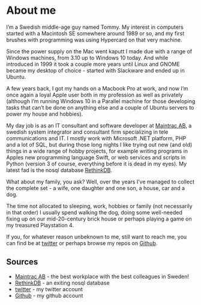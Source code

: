 # About me

I’m a Swedish middle-age guy named Tommy. My interest in computers started with a Macintosh SE somewhere around 1989 or so, and my first brushes with programming was using Hypercard on that very machine.

Since the power supply on the Mac went kaputt I made due with a range of Windows machines, from 3.10 up to Windows 10 today. And while introduced in 1999 it took a couple more years until Linux and GNOME became my desktop of choice - started with Slackware and ended up in Ubuntu.

A few years back, I got my hands on a Macbook Pro at work, and now I’m once again a loyal Apple user both in my profession as well as privately (although I’m running Windows 10 in a Parallel machine for those developing tasks that can’t be done on anything else and a couple of Ubuntu servers to power my house and hobbies).

My day job is as an IT consultant and software developer at [Maintrac AB](http://www.maintrac.se), a swedish system integrator and consultant firm specializing in tele communications and IT. I mostly work with Microsoft .NET platform, PHP and a lot of SQL, but during those long nights I like trying out new (and old) things in a wide range of hobby projects, for example writing programs in Apples new programming language Swift, or web services and scripts in Python (version 3 of course, everything before it is dead in my eyes). My latest fad is the nosql database [RethinkDB](https://www.rethinkdb.com).

What about my family, you ask? Well, over the years I’ve managed to collect the complete set - a wife, one daughter and one son, a house, car and a dog.

The time not allocated to sleeping, work, hobbies or family (not necessarily in that order) I usually spend walking the dog, doing some well-needed fixing up on our mid-20-century brick house or perhaps playing a game on my treasured Playstation 4.

If you, for whatever reason unbeknown to me, still want to reach me, you can find be at [twitter](https://twitter.com/d3m0m) or perhaps browse my repos on [Github](https://github.com/demom).

## Sources
  * [Maintrac AB](http://www.maintrac.se) - the best workplace with the best colleagues in Sweden!
  * [RethinkDB](https://www.rethinkdb.com) - an exiting nosql database
  * [twitter](https://twitter.com/d3m0m) - my twitter account
  * [Github](https://github.com/demom) - my github account

